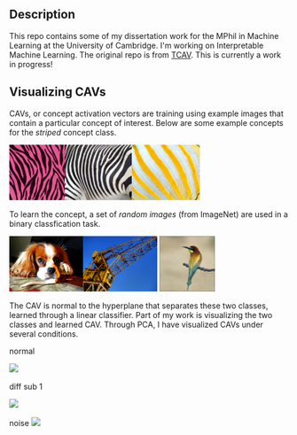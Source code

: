 ## Description
This repo contains some of my dissertation work for the MPhil in Machine Learning at the University of Cambridge. I'm working on Interpretable Machine Learning. The original repo is from [TCAV](https://github.com/tensorflow/tcav). This is currently a work in progress!

## Visualizing CAVs
CAVs, or concept activation vectors are training using example images that contain a particular concept of interest. Below are some example concepts for the *striped* concept class.

<img src="concept_examples/striped_1.jpg" height="100"><img src="concept_examples/striped_2.jpg" height="100"><img src="concept_examples/striped_3.jpg" height="100">

To learn the concept, a set of *random images* (from ImageNet) are used in a binary classfication task.

<img src="concept_examples/random_1.JPEG" height="100"><img src="concept_examples/random_2.JPEG" height="100">
<img src="concept_examples/random_3.JPEG" height="100">

The CAV is normal to the hyperplane that separates these two classes, learned through a linear classifier. Part of my work is visualizing the two classes and learned CAV. Through PCA, I have visualized CAVs under several conditions.

normal

<img src="fig_for_github/pca_striped_sub_1-random500_0-mixed9-linear-0.1.png" height="300">

diff sub 1

<img src="fig_for_github/pca_striped_sub_2-random500_0-mixed9-linear-0.1.png" height="300">

noise
<img src="fig_for_github/pca_striped_sub_1-noise_color-mixed9-linear-0.1.png" height="300">




